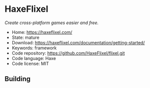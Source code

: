 # HaxeFlixel

_Create cross-platform games easier and free._

- Home: https://haxeflixel.com/
- State: mature
- Download: https://haxeflixel.com/documentation/getting-started/
- Keywords: framework
- Code repository: https://github.com/HaxeFlixel/flixel.git
- Code language: Haxe
- Code license: MIT

## Building



